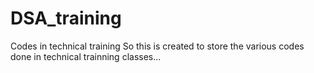 # DSA_training
Codes in technical training
So this is created to store the various codes done in technical trainning classes...
